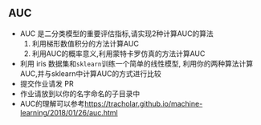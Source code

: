 ## AUC
- AUC 是二分类模型的重要评估指标,请实现2种计算AUC的算法
    1. 利用梯形数值积分的方法计算AUC
    2. 利用AUC的概率意义,利用蒙特卡罗仿真的方法计算AUC
- 利用 iris 数据集和`sklearn`训练一个简单的线性模型, 利用你的两种算法计算AUC,并与sklearn中计算AUC的方式进行比较
- 提交作业请发 PR
- 作业请放到以你的名字命名的子目录中
- AUC的理解可以参考<https://tracholar.github.io/machine-learning/2018/01/26/auc.html>